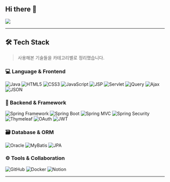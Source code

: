 ## Hi there 👋

<!--
**mozzing/mozzing** is a ✨ _special_ ✨ repository because its `README.md` (this file) appears on your GitHub profile.

Here are some ideas to get you started:

- 🔭 I’m currently working on ...
- 🌱 I’m currently learning ...
- 👯 I’m looking to collaborate on ...
- 🤔 I’m looking for help with ...
- 💬 Ask me about ...
- 📫 How to reach me: ...
- 😄 Pronouns: ...
- ⚡ Fun fact: ...

feat: 새로운 기능 추가
fix: 버그 수정
docs: 문서 수정
style: 코드 포맷, 세미콜론 누락 등
refactor: 코드 리팩토링
test: 테스트 코드 추가
chore: 빌드 업무, 패키지 매니저 설정 등
-->

<img src="https://capsule-render.vercel.app/api?type=soft&color=auto&height=120&section=header&text=Welcome%20to%20mozzing%20Github!%F0%9F%91%8B&fontSize=50" />

---

## 🛠️ Tech Stack
> 사용해본 기술들을 카테고리별로 정리했습니다.

### 💻 Language & Frontend  
![Java](https://img.shields.io/badge/Java-007396?style=flat&logo=openjdk&logoColor=white)
![HTML5](https://img.shields.io/badge/HTML5-E34F26?style=flat&logo=html5&logoColor=white)
![CSS3](https://img.shields.io/badge/CSS3-1572B6?style=flat&logo=css3&logoColor=white)
![JavaScript](https://img.shields.io/badge/JavaScript-F7DF1E?style=flat&logo=javascript&logoColor=black)
![JSP](https://img.shields.io/badge/JSP-007396?style=flat&logo=java&logoColor=white)
![Servlet](https://img.shields.io/badge/Servlet-6DB33F?style=flat&logo=java&logoColor=white)
![jQuery](https://img.shields.io/badge/jQuery-0769AD?style=flat&logo=jquery&logoColor=white)
![Ajax](https://img.shields.io/badge/Ajax-25A162?style=flat)
![JSON](https://img.shields.io/badge/JSON-000000?style=flat&logo=json&logoColor=white)

### 🧩 Backend & Framework  
![Spring Framework](https://img.shields.io/badge/Spring-6DB33F?style=flat&logo=spring&logoColor=white)
![Spring Boot](https://img.shields.io/badge/SpringBoot-6DB33F?style=flat&logo=springboot&logoColor=white)
![Spring MVC](https://img.shields.io/badge/SpringMVC-6DB33F?style=flat&logo=spring&logoColor=white)
![Spring Security](https://img.shields.io/badge/SpringSecurity-6DB33F?style=flat&logo=springsecurity&logoColor=white)
![Thymeleaf](https://img.shields.io/badge/Thymeleaf-005F0F?style=flat&logo=thymeleaf&logoColor=white)
![OAuth](https://img.shields.io/badge/OAuth2-0080FF?style=flat&logo=oauth&logoColor=white)
![JWT](https://img.shields.io/badge/JWT-000000?style=flat&logo=jsonwebtokens&logoColor=white)

### 🗃️ Database & ORM  
![Oracle](https://img.shields.io/badge/Oracle-FF0000?style=flat&logo=oracle&logoColor=white)
![MyBatis](https://img.shields.io/badge/MyBatis-000000?style=flat)
![JPA](https://img.shields.io/badge/JPA-59666C?style=flat)

### ⚙️ Tools & Collaboration  
![GitHub](https://img.shields.io/badge/GitHub-181717?style=flat&logo=github&logoColor=white)
![Docker](https://img.shields.io/badge/Docker-2496ED?style=flat&logo=docker&logoColor=white)
![Notion](https://img.shields.io/badge/Notion-000000?style=flat&logo=notion&logoColor=white)

---


